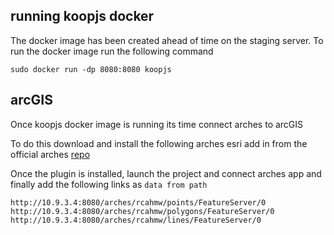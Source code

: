 ## running koopjs docker

The docker image has been created ahead of time on the staging server.
To run the docker image run the following command


```
sudo docker run -dp 8080:8080 koopjs
```

## arcGIS

Once koopjs docker image is running its time connect arches to arcGIS


To do this download and install the following arches esri add in from the official arches [repo](https://github.com/archesproject/arches-esri-add-in/tree/stable/1.0.x/arches_arcgispro_addin/dist)


Once the plugin is installed, launch the project and connect arches app and finally add the following links as `data from path`

```
http://10.9.3.4:8080/arches/rcahmw/points/FeatureServer/0
http://10.9.3.4:8080/arches/rcahmw/polygons/FeatureServer/0
http://10.9.3.4:8080/arches/rcahmw/lines/FeatureServer/0
```
